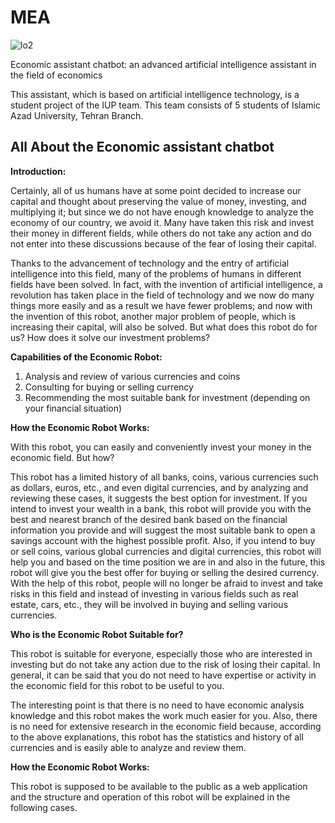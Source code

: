 # MEA
![lo2](https://github.com/IliyaNazmehr/MEA/assets/94562283/c8f6192a-9362-445e-a6ad-1e04bdafc86d)

Economic assistant chatbot: an advanced artificial intelligence assistant in the field of economics

This assistant, which is based on artificial intelligence technology, is a student project of the IUP team.
This team consists of 5 students of Islamic Azad University, Tehran Branch.

## All About the Economic assistant chatbot

**Introduction:**

Certainly, all of us humans have at some point decided to increase our capital and thought about preserving the value of money, investing, and multiplying it; but since we do not have enough knowledge to analyze the economy of our country, we avoid it. Many have taken this risk and invest their money in different fields, while others do not take any action and do not enter into these discussions because of the fear of losing their capital.

Thanks to the advancement of technology and the entry of artificial intelligence into this field, many of the problems of humans in different fields have been solved. In fact, with the invention of artificial intelligence, a revolution has taken place in the field of technology and we now do many things more easily and as a result we have fewer problems; and now with the invention of this robot, another major problem of people, which is increasing their capital, will also be solved. But what does this robot do for us? How does it solve our investment problems?

**Capabilities of the Economic Robot:**

1) Analysis and review of various currencies and coins
2) Consulting for buying or selling currency
3) Recommending the most suitable bank for investment (depending on your financial situation)

**How the Economic Robot Works:**

With this robot, you can easily and conveniently invest your money in the economic field. But how?

This robot has a limited history of all banks, coins, various currencies such as dollars, euros, etc., and even digital currencies, and by analyzing and reviewing these cases, it suggests the best option for investment. If you intend to invest your wealth in a bank, this robot will provide you with the best and nearest branch of the desired bank based on the financial information you provide and will suggest the most suitable bank to open a savings account with the highest possible profit. Also, if you intend to buy or sell coins, various global currencies and digital currencies, this robot will help you and based on the time position we are in and also in the future, this robot will give you the best offer for buying or selling the desired currency. With the help of this robot, people will no longer be afraid to invest and take risks in this field and instead of investing in various fields such as real estate, cars, etc., they will be involved in buying and selling various currencies.

**Who is the Economic Robot Suitable for?**

This robot is suitable for everyone, especially those who are interested in investing but do not take any action due to the risk of losing their capital. In general, it can be said that you do not need to have expertise or activity in the economic field for this robot to be useful to you.

The interesting point is that there is no need to have economic analysis knowledge and this robot makes the work much easier for you. Also, there is no need for extensive research in the economic field because, according to the above explanations, this robot has the statistics and history of all currencies and is easily able to analyze and review them.

**How the Economic Robot Works:**

This robot is supposed to be available to the public as a web application and the structure and operation of this robot will be explained in the following cases.
